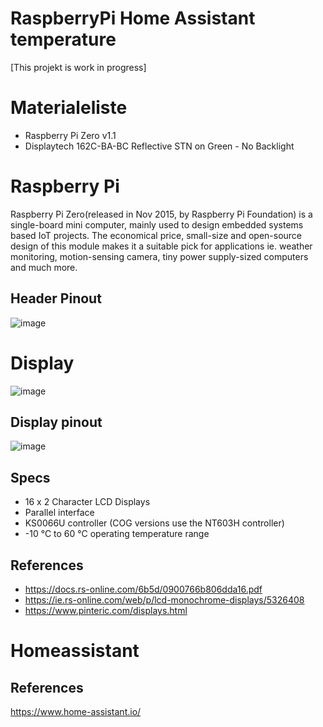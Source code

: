 # RaspberryPi Home Assistant temperature
[This projekt is work in progress]

# Materialeliste
* Raspberry Pi Zero v1.1
* Displaytech 162C-BA-BC Reflective STN on Green - No Backlight

# Raspberry Pi
Raspberry Pi Zero(released in Nov 2015, by Raspberry Pi Foundation) is a single-board mini computer, mainly used to design embedded systems based IoT projects. The economical price, small-size and open-source design of this module makes it a suitable pick for applications ie. weather monitoring, motion-sensing camera, tiny power supply-sized computers and much more.

## Header Pinout
![image](https://user-images.githubusercontent.com/44589560/201033305-a2e9fd92-64bc-4caa-b701-6893ce2832e2.png)


# Display
![image](https://user-images.githubusercontent.com/44589560/201032597-428b1771-5aa2-4055-ab56-4708bc70bb10.png)
## Display pinout
![image](https://user-images.githubusercontent.com/44589560/201033586-71c464ba-d25c-4935-8331-9f7b48e4e9ec.png)
## Specs
* 16 x 2 Character LCD Displays
* Parallel interface
* KS0066U controller (COG versions use the NT603H controller)
* -10 °C to 60 °C operating temperature range
## References
* https://docs.rs-online.com/6b5d/0900766b806dda16.pdf
* https://ie.rs-online.com/web/p/lcd-monochrome-displays/5326408
* https://www.pinteric.com/displays.html

# Homeassistant

## References
https://www.home-assistant.io/
